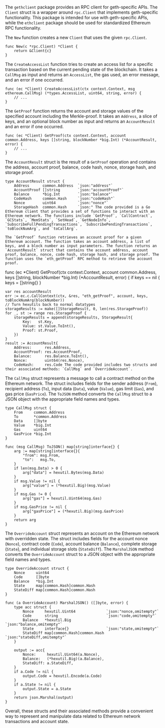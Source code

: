 The `gethclient` package provides an RPC client for geth-specific APIs. The `Client` struct is a wrapper around `rpc.Client` that implements geth-specific functionality. This package is intended for use with geth-specific APIs, while the `ethclient` package should be used for standardized Ethereum RPC functionality.

The `New` function creates a new `Client` that uses the given `rpc.Client`.

```
func New(c *rpc.Client) *Client {
	return &Client{c}
}
```

The `CreateAccessList` function tries to create an access list for a specific transaction based on the current pending state of the blockchain. It takes a `CallMsg` as input and returns an `AccessList`, the gas used, an error message, and an error if one occurred.

```
func (ec *Client) CreateAccessList(ctx context.Context, msg ethereum.CallMsg) (*types.AccessList, uint64, string, error) {
	// ...
}
```

The `GetProof` function returns the account and storage values of the specified account including the Merkle-proof. It takes an `Address`, a slice of keys, and an optional block number as input and returns an `AccountResult` and an error if one occurred.

```
func (ec *Client) GetProof(ctx context.Context, account common.Address, keys []string, blockNumber *big.Int) (*AccountResult, error) {
	// ...
}
```

The `AccountResult` struct is the result of a `GetProof` operation and contains the address, account proof, balance, code hash, nonce, storage hash, and storage proof.

```
type AccountResult struct {
	Address      common.Address  `json:"address"`
	AccountProof []string        `json:"accountProof"`
	Balance      *big.Int        `json:"balance"`
	CodeHash     common.Hash     `json:"codeHash"`
	Nonce        uint64          `json:"nonce"`
	StorageHash  common.Hash     `json:" The code provided is a Go Ethereum client that provides a set of functions to interact with an Ethereum network. The functions include `GetProof`, `CallContract`, `GCStats`, `MemStats`, `SetHead`, `GetNodeInfo`, `SubscribeFullPendingTransactions`, `SubscribePendingTransactions`, `toBlockNumArg`, and `toCallArg`.

The `GetProof` function retrieves an account proof for a given Ethereum account. The function takes an account address, a list of keys, and a block number as input parameters. The function returns an `AccountResult` struct that contains the account address, account proof, balance, nonce, code hash, storage hash, and storage proof. The function uses the `eth_getProof` RPC method to retrieve the account proof.

```
func (ec *Client) GetProof(ctx context.Context, account common.Address, keys []string, blockNumber *big.Int) (*AccountResult, error) {
	if keys == nil {
		keys = []string{}
	}

	var res accountResult
	err := ec.c.CallContext(ctx, &res, "eth_getProof", account, keys, toBlockNumArg(blockNumber))
	// Turn hexutils back to normal datatypes
	storageResults := make([]StorageResult, 0, len(res.StorageProof))
	for _, st := range res.StorageProof {
		storageResults = append(storageResults, StorageResult{
			Key:   st.Key,
			Value: st.Value.ToInt(),
			Proof: st.Proof,
		})
	}
	result := AccountResult{
		Address:      res.Address,
		AccountProof: res.AccountProof,
		Balance:      res.Balance.ToInt(),
		Nonce:        uint64(res.Nonce),
		CodeHash:     res.Code The code provided includes two structs and their associated methods: `CallMsg` and `OverrideAccount`.

The `CallMsg` struct represents a message to call a contract method on the Ethereum network. The struct includes fields for the sender address (`From`), recipient address (`To`), input data (`Data`), value (`Value`), gas limit (`Gas`), and gas price (`GasPrice`). The `ToJSON` method converts the `CallMsg` struct to a JSON object with the appropriate field names and types.

```
type CallMsg struct {
	From     common.Address
	To       *common.Address
	Data     []byte
	Value    *big.Int
	Gas      uint64
	GasPrice *big.Int
}

func (msg CallMsg) ToJSON() map[string]interface{} {
	arg := map[string]interface{}{
		"from": msg.From,
		"to":   msg.To,
	}
	if len(msg.Data) > 0 {
		arg["data"] = hexutil.Bytes(msg.Data)
	}
	if msg.Value != nil {
		arg["value"] = (*hexutil.Big)(msg.Value)
	}
	if msg.Gas != 0 {
		arg["gas"] = hexutil.Uint64(msg.Gas)
	}
	if msg.GasPrice != nil {
		arg["gasPrice"] = (*hexutil.Big)(msg.GasPrice)
	}
	return arg
}
```

The `OverrideAccount` struct represents an account on the Ethereum network with overridden state. The struct includes fields for the account nonce (`Nonce`), contract code (`Code`), account balance (`Balance`), complete storage (`State`), and individual storage slots (`StateDiff`). The `MarshalJSON` method converts the `OverrideAccount` struct to a JSON object with the appropriate field names and types.

```
type OverrideAccount struct {
	Nonce     uint64
	Code      []byte
	Balance   *big.Int
	State     map[common.Hash]common.Hash
	StateDiff map[common.Hash]common.Hash
}

func (a OverrideAccount) MarshalJSON() ([]byte, error) {
	type acc struct {
		Nonce     hexutil.Uint64              `json:"nonce,omitempty"`
		Code      string                      `json:"code,omitempty"`
		Balance   *hexutil.Big                `json:"balance,omitempty"`
		State     interface{}                 `json:"state,omitempty"`
		StateDiff map[common.Hash]common.Hash `json:"stateDiff,omitempty"`
	}

	output := acc{
		Nonce:     hexutil.Uint64(a.Nonce),
		Balance:   (*hexutil.Big)(a.Balance),
		StateDiff: a.StateDiff,
	}
	if a.Code != nil {
		output.Code = hexutil.Encode(a.Code)
	}
	if a.State != nil {
		output.State = a.State
	}
	return json.Marshal(output)
}
```

Overall, these structs and their associated methods provide a convenient way to represent and manipulate data related to Ethereum network transactions and account state.